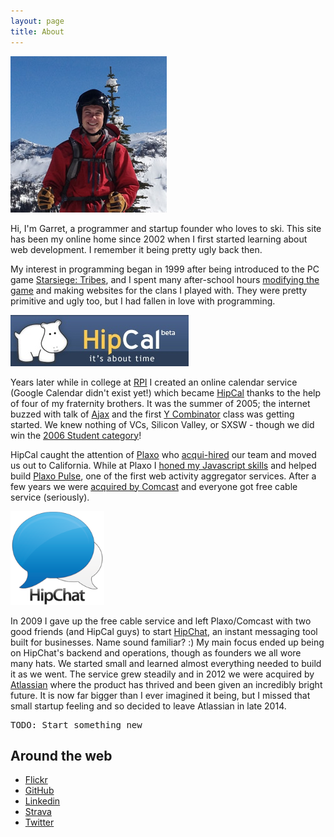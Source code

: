 ```yaml
---
layout: page
title: About
---
```


<img src="/assets/garret.jpg" class="right">

Hi, I'm Garret, a programmer and startup founder who loves to ski. This site has been my online home since 2002 when I first started learning about web development. I remember it being pretty ugly back then.

My interest in programming began in 1999 after being introduced to the PC game  [Starsiege: Tribes](/2007/07/starsiege-tribes-a-truly-unique-fps), and I spent many after-school hours [modifying the game](https://github.com/powdahound/tribes) and making websites for the clans I played with. They were pretty primitive and ugly too, but I had fallen in love with programming.

<img src="/assets/hipcal_logo.jpg" class="left">

Years later while in college at [RPI](http://rpi.edu) I created an online calendar service (Google Calendar didn't exist yet!) which became [HipCal](/2007/07/hipcal-history) thanks to the help of four of my fraternity brothers. It was the summer of 2005; the internet buzzed with talk of [Ajax](http://en.wikipedia.org/wiki/Ajax_%28programming%29) and the first [Y Combinator](http://en.wikipedia.org/wiki/Y_Combinator_(company)) class was getting started. We knew nothing of VCs, Silicon Valley, or SXSW - though we did win the [2006 Student category](http://www.austinchronicle.com/screens/2006-03-17/348081/)!

HipCal caught the attention of [Plaxo](http://plaxo.com) who [acqui-hired](http://techcrunch.com/2006/05/01/plaxo-acquires-calendar-startup-hipcal/) our team and moved us out to California. While at Plaxo I [honed my Javascript skills](/2007/06/plaxo-30-wap-and-pulse) and helped build [Plaxo Pulse](http://en.wikipedia.org/wiki/Plaxo#Plaxo_Pulse), one of the first web activity aggregator services. After a few years we were [acquired by Comcast](http://techcrunch.com/2008/05/14/confirmed-comcast-bought-plaxo-deal-closed-today/) and everyone got free cable service (seriously).

<img src="/assets/hipchat_logo.png" class="right" style="width: 150px;">

In 2009 I gave up the free cable service and left Plaxo/Comcast with two good friends (and HipCal guys) to start [HipChat](https://www.hipchat.com), an instant messaging tool built for businesses. Name sound familiar? :) My main focus ended up being on HipChat's backend and operations, though as founders we all wore many hats. We started small and learned almost everything needed to build it as we went. The service grew steadily and in 2012 we were acquired by [Atlassian](https://blog.hipchat.com/2012/03/07/weve-been-acquired-by-atlassian/) where the product has thrived and been given an incredibly bright future. It is now far bigger than I ever imagined it being, but I missed that small startup feeling and so decided to leave Atlassian in late 2014.

<p style="font-family: monospace;">TODO: Start something new</p>

## Around the web

* [Flickr](http://flickr.com/powdahound)
* [GitHub](https://github.com/powdahound)
* [Linkedin](http://www.linkedin.com/in/garret)
* [Strava](http://app.strava.com/athletes/156550)
* [Twitter](http://twitter.com/powdahound)
